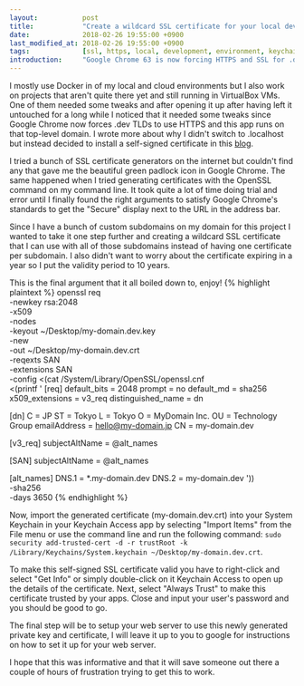 ```yaml
---
layout:           post
title:            "Create a wildcard SSL certificate for your local development environment."
date:             2018-02-26 19:55:00 +0900
last_modified_at: 2018-02-26 19:55:00 +0900
tags:             [ssl, https, local, development, environment, keychain, openssl, san, google, chrome, virtualbox, vm, docker]
introduction:     "Google Chrome 63 is now forcing HTTPS and SSL for .dev top-level domains, so it's time to setup support for HTTPS in your local development environment and here are some instructions to get you going quickly."
---
```


I mostly use Docker in of my local and cloud environments but I also work on projects that aren't quite there yet and still running in VirtualBox VMs. One of them needed some tweaks and after opening it up after having left it untouched for a long while I noticed that it needed some tweaks since Google Chrome now forces .dev TLDs to use HTTPS and this app runs on that top-level domain. I wrote more about why I didn't switch to .localhost but instead decided to install a self-signed certificate in this [blog](/2018/02/26/chrome-does-not-resolve-localhost-tld.html).

I tried a bunch of SSL certificate generators on the internet but couldn't find any that gave me the beautiful green padlock icon in Google Chrome. The same happened when I tried generating certificates with the OpenSSL command on my command line. It took quite a lot of time doing trial and error until I finally found the right arguments to satisfy Google Chrome's standards to get the "Secure" display next to the URL in the address bar.

Since I have a bunch of custom subdomains on my domain for this project I wanted to take it one step further and creating a wildcard SSL certificate that I can use with all of those subdomains instead of having one certificate per subdomain. I also didn't want to worry about the certificate expiring in a year so I put the validity period to 10 years.

This is the final argument that it all boiled down to, enjoy!
{% highlight plaintext %}
openssl req \
    -newkey rsa:2048 \
    -x509 \
    -nodes \
    -keyout ~/Desktop/my-domain.dev.key \
    -new \
    -out ~/Desktop/my-domain.dev.crt \
    -reqexts SAN \
    -extensions SAN \
    -config <(cat /System/Library/OpenSSL/openssl.cnf \
        <(printf '
[req]
default_bits = 2048
prompt = no
default_md = sha256
x509_extensions = v3_req
distinguished_name = dn

[dn]
C = JP
ST = Tokyo
L = Tokyo
O = MyDomain Inc.
OU = Technology Group
emailAddress = hello@my-domain.jp
CN = my-domain.dev

[v3_req]
subjectAltName = @alt_names

[SAN]
subjectAltName = @alt_names

[alt_names]
DNS.1 = *.my-domain.dev
DNS.2 = my-domain.dev
')) \
    -sha256 \
    -days 3650
{% endhighlight %}

Now, import the generated certificate (my-domain.dev.crt) into your System Keychain in your Keychain Access app by selecting "Import Items" from the File menu or use the command line and run the following command: `sudo security add-trusted-cert -d -r trustRoot -k /Library/Keychains/System.keychain ~/Desktop/my-domain.dev.crt`.

To make this self-signed SSL certificate valid you have to right-click and select "Get Info" or simply double-click on it Keychain Access to open up the details of the certificate. Next, select "Always Trust" to make this certificate trusted by your apps. Close and input your user's password and you should be good to go.

The final step will be to setup your web server to use this newly generated private key and certificate, I will leave it up to you to google for instructions on how to set it up for your web server.

I hope that this was informative and that it will save someone out there a couple of hours of frustration trying to get this to work.
